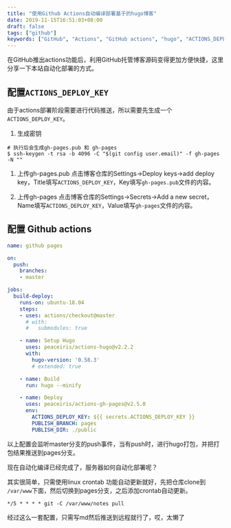 ```yaml
---
title: "使用Github Actions自动编译部署基于的hugo博客"
date: 2019-11-15T16:51:03+08:00
draft: false
tags: ["github"]
keywords: ["GitHub", "Actions", "GitHub actions", "hugo", "ACTIONS_DEPLOY_KEY"]
---
```


在GitHub推出actions功能后，利用GitHub托管博客源码变得更加方便快捷，这里分享一下本站自动化部署的方式。

## 配置`ACTIONS_DEPLOY_KEY`
由于actions部署阶段需要进行代码推送，所以需要先生成一个`ACTIONS_DEPLOY_KEY`。

1. 生成密钥
```shell
# 执行后会生成gh-pages.pub 和 gh-pages
$ ssh-keygen -t rsa -b 4096 -C "$(git config user.email)" -f gh-pages -N ""
```
1. 上传gh-pages.pub
点击博客仓库的Settings->Deploy keys->add deploy key，Title填写`ACTIONS_DEPLOY_KEY`，Key填写`gh-pages.pub`文件的内容。

1. 上传gh-pages
点击博客仓库的Settings->Secrets->Add a new secret，Name填写`ACTIONS_DEPLOY_KEY`，Value填写`gh-pages`文件的内容。


## 配置 Github actions

```yml
name: github pages

on:
  push:
    branches:
    - master

jobs:
  build-deploy:
    runs-on: ubuntu-18.04
    steps:
    - uses: actions/checkout@master
      # with:
      #   submodules: true

    - name: Setup Hugo
      uses: peaceiris/actions-hugo@v2.2.2
      with:
        hugo-version: '0.58.3'
        # extended: true

    - name: Build
      run: hugo --minify

    - name: Deploy
      uses: peaceiris/actions-gh-pages@v2.5.0
      env:
        ACTIONS_DEPLOY_KEY: ${{ secrets.ACTIONS_DEPLOY_KEY }}
        PUBLISH_BRANCH: pages
        PUBLISH_DIR: ./public
```

以上配置会监听master分支的push事件，当有push时，进行hugo打包，并把打包结果推送到pages分支。

现在自动化编译已经完成了，服务器如何自动化部署呢？

其实很简单，只需使用linux crontab 功能自动更新就好，先把仓库clone到 `/var/www`下面，然后切换到pages分支，之后添加crontab自动更新。
```shell
*/5 * * * * git -C /var/www/notes pull
```

经过这么一套配置，只需写md然后推送到远程就行了，哎，太懒了
